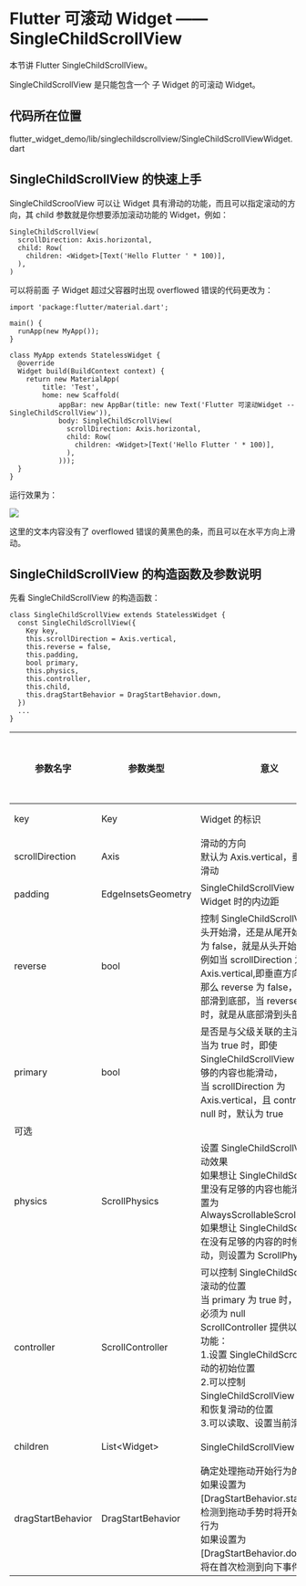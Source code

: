 # Flutter 可滚动 Widget —— SingleChildScrollView

本节讲 Flutter SingleChildScrollView。

SingleChildScrollView 是只能包含一个 子 Widget 的可滚动 Widget。

## 代码所在位置

flutter_widget_demo/lib/singlechildscrollview/SingleChildScrollViewWidget.dart

## SingleChildScrollView 的快速上手

SingleChildScroolView 可以让 Widget 具有滑动的功能，而且可以指定滚动的方向，其 child 参数就是你想要添加滚动功能的 Widget，例如：

```
SingleChildScrollView(
  scrollDirection: Axis.horizontal,
  child: Row(
    children: <Widget>[Text('Hello Flutter ' * 100)],
  ),
)
```

可以将前面 子 Widget 超过父容器时出现 overflowed 错误的代码更改为：

```
import 'package:flutter/material.dart';

main() {
  runApp(new MyApp());
}

class MyApp extends StatelessWidget {
  @override
  Widget build(BuildContext context) {
    return new MaterialApp(
        title: 'Test',
        home: new Scaffold(
            appBar: new AppBar(title: new Text('Flutter 可滚动Widget -- SingleChildScrollView')),
            body: SingleChildScrollView(
              scrollDirection: Axis.horizontal,
              child: Row(
                children: <Widget>[Text('Hello Flutter ' * 100)],
              ),
            )));
  }
}
```

运行效果为：

![](https://user-gold-cdn.xitu.io/2019/4/9/16a002e5a827b677?w=852&h=350&f=jpeg&s=55063)

这里的文本内容没有了 overflowed 错误的黄黑色的条，而且可以在水平方向上滑动。

## SingleChildScrollView 的构造函数及参数说明

先看 SingleChildScrollView 的构造函数：

```
class SingleChildScrollView extends StatelessWidget {
  const SingleChildScrollView({
    Key key,
    this.scrollDirection = Axis.vertical,
    this.reverse = false,
    this.padding,
    bool primary,
    this.physics,
    this.controller,
    this.child,
    this.dragStartBehavior = DragStartBehavior.down,
  })
  ...
}
```

| 参数名字          | 参数类型           | 意义                                                                                                                                                                                                                                                                              | 必选 or 可选 |
| ----------------- | ------------------ | --------------------------------------------------------------------------------------------------------------------------------------------------------------------------------------------------------------------------------------------------------------------------------- | ------------ |
| key               | Key                | Widget 的标识                                                                                                                                                                                                                                                                     | 可选         |
| scrollDirection   | Axis               | 滑动的方向<br>默认为 Axis.vertical，垂直方向可滑动                                                                                                                                                                                                                                | 可选         |
| padding           | EdgeInsetsGeometry | SingleChildScrollView 插入 子 Widget 时的内边距                                                                                                                                                                                                                                   | 可选         |
| reverse           | bool               | 控制 SingleChildScrollView 是从头开始滑，还是从尾开始滑，默认为 false，就是从头开始滑<br>例如当 scrollDirection 为 Axis.vertical,即垂直方向可滑动，那么 reverse 为 false，就是从头部滑到底部，当 reverse 为 true 时，就是从底部滑到头部                                           | 可选         |
| primary           | bool               | 是否是与父级关联的主滚动视图<br>当为 true 时，即使 SingleChildScrollView 里没有足够的内容也能滑动，<br>当 scrollDirection 为 Axis.vertical，且 controller 为 null 时，默认为 true                                                                                                 |
| 可选              |
| physics           | ScrollPhysics      | 设置 SingleChildScrollView 的滚动效果<br>如果想让 SingleChildScrollView 里没有足够的内容也能滑动，则设置为 AlwaysScrollableScrollPhysics()<br>如果想让 SingleChildScrollView 在没有足够的内容的时候不能滑动，则设置为 ScrollPhysics()                                             | 可选         |
| controller        | ScrollController   | 可以控制 SingleChildScrollView 滚动的位置<br>当 primary 为 true 时，controller 必须为 null<br>ScrollController 提供以下的几个功能：<br>1.设置 SingleChildScrollView 滑动的初始位置<br>2.可以控制 SingleChildScrollView 是否存储和恢复滑动的位置<br>3.可以读取、设置当前滑动的位置 | 可选         |
| children          | List\<Widget>      | SingleChildScrollView 的列表项                                                                                                                                                                                                                                                    | 可选         |
| dragStartBehavior | DragStartBehavior  | 确定处理拖动开始行为的方式。<br>如果设置为[DragStartBehavior.start]，则在检测到拖动手势时将开始滚动拖动行为<br>如果设置为[DragStartBehavior.down]，它将在首次检测到向下事件时开始                                                                                                 | 可选         |
